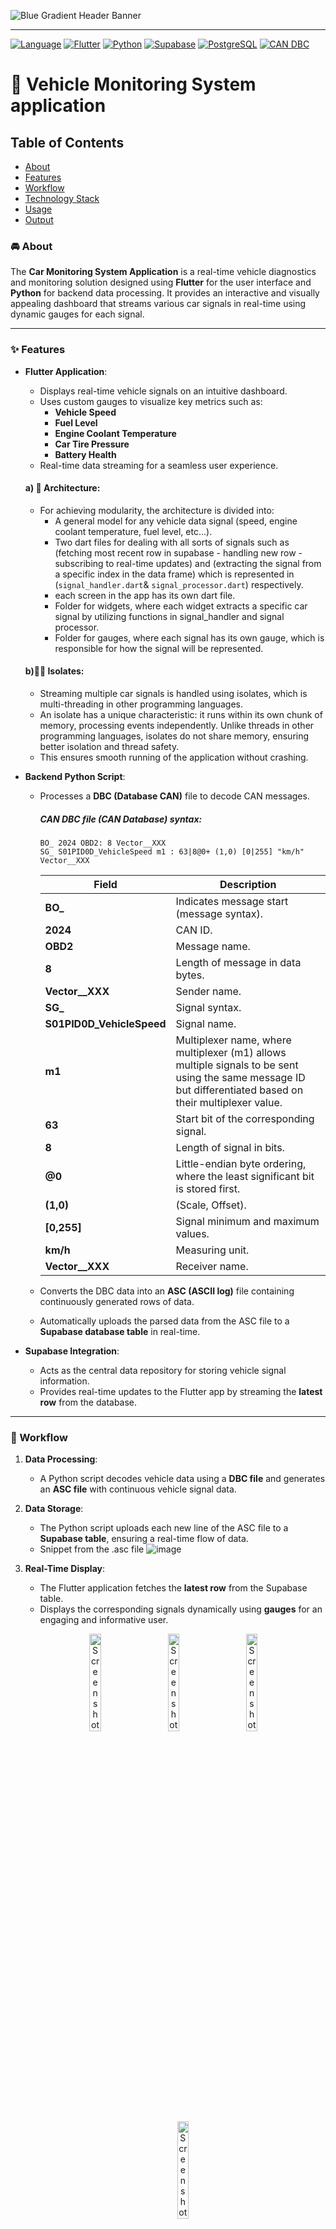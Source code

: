![Blue Gradient Header Banner](https://github.com/user-attachments/assets/d6241aa9-5266-4bad-b83d-3ed6447bc53d)

---
[![Language](https://img.shields.io/badge/Programming-Dart-3776AB?logo=dart&logoColor=blue)](https://www.dart.org)
[![Flutter](https://img.shields.io/badge/Frontend-Flutter-02569B?logo=flutter&logoColor=blue)](https://flutter.dev)
[![Python](https://img.shields.io/badge/Backend-Python-3776AB?logo=python&logoColor=white)](https://www.python.org)
[![Supabase](https://img.shields.io/badge/Database-Supabase-3ECF8E?logo=supabase&logoColor=3ECF8E)](https://supabase.io)
[![PostgreSQL](https://img.shields.io/badge/Database-PostgreSQL-4169E1?logo=postgresql&logoColor=white)](https://postgresql.org)
[![CAN DBC](https://img.shields.io/badge/Database-CAN_DBC-lightgrey?logo=database&logoColor=blue)](https://www.w3schools.com/sql/)




# 🔎 Vehicle Monitoring System application
## Table of Contents
- [About](#-about)
- [Features](#-features)
- [Workflow](#-workflow)
- [Technology Stack](#-technology-stack)
- [Usage](#-usage)
- [Output](#-output)

### 🚘 About
The **Car Monitoring System Application** is a real-time vehicle diagnostics and monitoring solution designed using **Flutter** for the user interface and **Python** for backend data processing. It provides an interactive and visually appealing dashboard that streams various car signals in real-time using dynamic gauges for each signal.

---
### ✨ Features
- **Flutter Application**:
  
  - Displays real-time vehicle signals on an intuitive dashboard.
  - Uses custom gauges to visualize key metrics such as:
    - **Vehicle Speed**
    - **Fuel Level**
    - **Engine Coolant Temperature**
    - **Car Tire Pressure**
    - **Battery Health**
  - Real-time data streaming for a seamless user experience.
   #### a) 🏢 Architecture:
   - For achieving modularity, the architecture is divided into:
     - A general model for any vehicle data signal (speed, engine coolant temperature, fuel level, etc...).
     - Two dart files for dealing with all sorts of signals such as (fetching most recent row in supabase - handling new row - subscribing to real-time updates) and (extracting the signal from a specific index in the data frame) which is represented in (`signal_handler.dart`& `signal_processor.dart`) respectively.
     - each screen in the app has its own dart file.
     - Folder for widgets, where each widget extracts a specific car signal by utilizing functions in signal_handler and signal processor.
     - Folder for gauges, where each signal has its own gauge, which is responsible for how the signal will be represented.
   #### b)🧵🧵 Isolates:
    - Streaming multiple car signals is handled using isolates, which is multi-threading in other programming languages.
    - An isolate has a unique characteristic: it runs within its own chunk of memory, processing events independently. Unlike threads in other programming languages, isolates 
      do not share memory, ensuring better isolation and thread safety.
    - This ensures smooth running of the application without crashing.
   
- **Backend Python Script**:
  - Processes a **DBC (Database CAN)** file to decode CAN messages.
    ##### CAN DBC file (CAN Database) syntax:
      ```DBC
      BO_ 2024 OBD2: 8 Vector__XXX
     SG_ S01PID0D_VehicleSpeed m1 : 63|8@0+ (1,0) [0|255] "km/h" Vector__XXX
     ```
     | **Field**                      | **Description**                                                                                                    |
      |--------------------------------|--------------------------------------------------------------------------------------------------------------------|
      | **BO_**                        | Indicates message start (message syntax).                                                                          |
      | **2024**                       | CAN ID.                                                                                                            |
      | **OBD2**                       | Message name.                                                                                                      |
      | **8**                          | Length of message in data bytes.                                                                                   |
      | **Vector__XXX**                | Sender name.                                                                                                       |
      | **SG_**                        | Signal syntax.                                                                                                     |
      | **S01PID0D_VehicleSpeed**      | Signal name.                                                                                                       |
      | **m1**                         | Multiplexer name, where multiplexer (m1) allows multiple signals to be sent using the same message ID but differentiated based on their multiplexer value. |
      | **63**                         | Start bit of the corresponding signal.                                                                             |
      | **8**                          | Length of signal in bits.                                                                                          |
      | **@0**                         | Little-endian byte ordering, where the least significant bit is stored first.                                      |
      | **(1,0)**                      | (Scale, Offset).                                                                                                   |
      | **[0,255]**                    | Signal minimum and maximum values.                                                                                 |
      | **km/h**                       | Measuring unit.                                                                                                    |
      | **Vector__XXX**                | Receiver name.                                                                                                     |

  - Converts the DBC data into an **ASC (ASCII log)** file containing continuously generated rows of data.
  - Automatically uploads the parsed data from the ASC file to a **Supabase database table** in real-time.

- **Supabase Integration**:
  - Acts as the central data repository for storing vehicle signal information.
  - Provides real-time updates to the Flutter app by streaming the **latest row** from the database.

---
### 🔗 Workflow
1. **Data Processing**:
   - A Python script decodes vehicle data using a **DBC file** and generates an **ASC file** with continuous vehicle signal data.

2. **Data Storage**:
   - The Python script uploads each new line of the ASC file to a **Supabase table**, ensuring a real-time flow of data.
   - Snippet from the .asc file
     ![image](https://github.com/user-attachments/assets/570afd29-4497-4fed-aa04-e9dafaec141b)

3. **Real-Time Display**:
   - The Flutter application fetches the **latest row** from the Supabase table.
   - Displays the corresponding signals dynamically using **gauges** for an engaging and informative user.
       <p align="center">
        <img src="https://github.com/user-attachments/assets/768ee458-14fb-4734-9338-cf50d5ddccd3" alt="Screenshot_1737551439" style="width: 20%; margin-right: 30px;" />
        <img src="https://github.com/user-attachments/assets/43de7fc9-f745-4768-a78e-b4fe5f7b17ed" alt="Screenshot_1737551445" style="width: 20%; margin-right: 30px;" />
        <img src="https://github.com/user-attachments/assets/4a46c86e-8a56-47dc-ac7a-a78c50a12e5a" alt="Screenshot_1737551452" style="width: 20%; margin-right: 30px;" />
        <img src="https://github.com/user-attachments/assets/f200e4ad-23a7-42b1-9bb2-7e0ffe189e0e" alt="Screenshot_1737551457" style="width: 20%;" />
       </p>




---

### 🛠 Technology Stack
- **Frontend**: Flutter (Dart)
- **Backend**: Python
  - **Python Libraries**:
      ```
      - supabase,
      - cantools
      - binascii
      - base64
      - os
      - time
      - datetime
      - random
       ```
- **Database**: Supabase (PostgreSQL-based)
  - **Environment Variables For Security**:
     - `URL`: Supabase project URL.
     - `KEY`: Supabase project anon key.
- **Data Format**: DBC to ASC file conversion
  - **Files**:
     - `Custom_dbc2.dbc`: The DBC file containing CAN message definitions.
- **Communication**: Real-time database updates and streaming.

---

### 📱 Usage

1. **Setup Environment**:
   - Set `URL` and `KEY` environment variables for Supabase credentials.
2. **Run the Script**:
   - The script will:
     - Simulate CAN messages.
     - Log them into `vehicle_speed_log.asc`.
     - Parse the last logged message in the .asc file and store it in the Supabase database.
3. **Database Table**:
   - Ensure the Supabase table `car_logs_2` has the following schema:
     ```sql
     CREATE TABLE car_logs_2 (
         message_number TEXT,
         timestamp DOUBLE PRECISION,
         can_message_id BYTEA,
         data_frame BYTEA,
         signal_type TEXT
     );
     ```
---

### 📁 Output

- **ASC File**:
  - Example of logged data:
    ```
    1   1700000000.123456   1   123ABC   Tx -   8   01 02 03 04 05 06 07 08
    ```
- **Database Record**:
  - Example of inserted data:
    ```json
    {
        "message_number": "1",
        "timestamp": 1700000000.123456,
        "can_message_id": "Base64_encoded_binary_data",
        "data_frame": "Base64_encoded_binary_data",
        "signal_type": "Tx"
    }
    ```
- Supabase data representation
   ![image](https://github.com/user-attachments/assets/e3c09b44-6f26-4c6e-b76d-9f217e1f8218)
   ![image](https://github.com/user-attachments/assets/201cdf6f-09da-44c1-a6a5-12fe4ef13b50)


---

### ⚠ Notes

- **Error Handling**:
  - Logs errors in encoding CAN messages or parsing invalid lines.
- **Extensibility**:
  - Can be extended to handle real-time CAN data streams or other DBC definitions.

---
